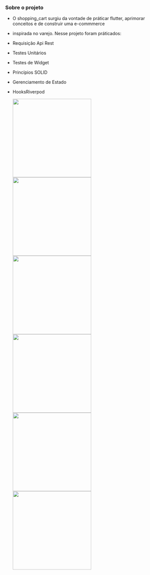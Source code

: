 ### Sobre o projeto
- O shopping_cart surgiu da vontade de práticar flutter, aprimorar conceitos e de construir uma e-commmerce
- inspirada no varejo. Nesse projeto foram práticados:
- Requisição Api Rest
- Testes Unitários
- Testes de Widget
- Princípios SOLID
- Gerenciamento de Estado
- HooksRiverpod

  <img src="https://github.com/julialuciani/shopping_cart/assets/113135536/a5862867-c475-4300-bbea-3096d3d49dfe" width = "250">
    <img src="https://github.com/julialuciani/shopping_cart/assets/113135536/ef8370ad-cc09-4b01-9713-1994d584a93a" width = "250">
     <img src="https://github.com/julialuciani/shopping_cart/assets/113135536/04298d75-b9aa-4467-8116-bf396d4de7b8" width = "250">
       <img src="https://github.com/julialuciani/shopping_cart/assets/113135536/c363609d-09f5-403a-8779-a19b19f87dee" width = "250">
       <img src="https://github.com/julialuciani/shopping_cart/assets/113135536/e8603f30-de15-4326-ac65-0f7a305c2884" width = "250">
       <img src="https://github.com/julialuciani/shopping_cart/assets/113135536/56bd903b-6214-47e0-82e9-e58167f79667" width = "250">

